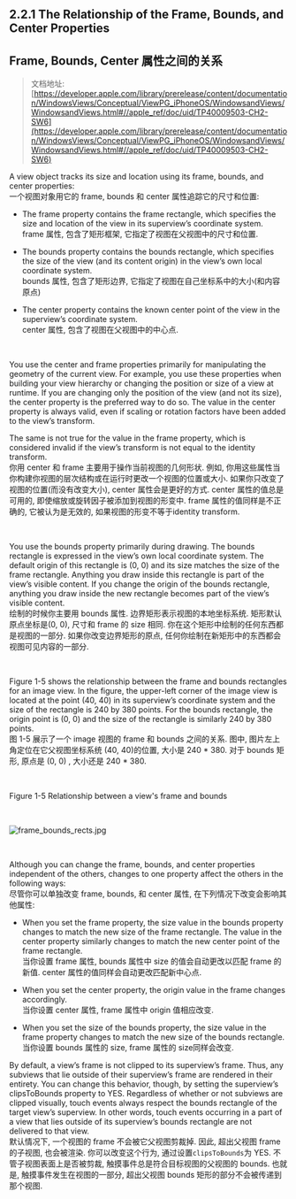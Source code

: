 ## 2.2.1 The Relationship of the Frame, Bounds, and Center Properties


## **Frame, Bounds, Center 属性之间的关系**

>文档地址: [https://developer.apple.com/library/prerelease/content/documentation/WindowsViews/Conceptual/ViewPG_iPhoneOS/WindowsandViews/WindowsandViews.html#//apple_ref/doc/uid/TP40009503-CH2-SW6](https://developer.apple.com/library/prerelease/content/documentation/WindowsViews/Conceptual/ViewPG_iPhoneOS/WindowsandViews/WindowsandViews.html#//apple_ref/doc/uid/TP40009503-CH2-SW6)  

A view object tracks its size and location using its frame, bounds, and center properties:  
一个视图对象用它的 frame, bounds 和 center 属性追踪它的尺寸和位置:  

* The frame property contains the frame rectangle, which specifies the size and location of the view in its superview’s coordinate system.    
frame 属性, 包含了矩形框架, 它指定了视图在父视图中的尺寸和位置.  

* The bounds property contains the bounds rectangle, which specifies the size of the view (and its content origin) in the view’s own local coordinate system.   
bounds 属性, 包含了矩形边界, 它指定了视图在自己坐标系中的大小(和内容原点)

* The center property contains the known center point of the view in the superview’s coordinate system.   
center 属性, 包含了视图在父视图中的中心点.

</br>

You use the center and frame properties primarily for manipulating the geometry of the current view. For example, you use these properties when building your view hierarchy or changing the position or size of a view at runtime. If you are changing only the position of the view (and not its size), the center property is the preferred way to do so. The value in the center property is always valid, even if scaling or rotation factors have been added to the view’s transform. 

The same is not true for the value in the frame property, which is considered invalid if the view’s transform is not equal to the identity transform.  
你用 center 和 frame 主要用于操作当前视图的几何形状. 例如, 你用这些属性当你构建你视图的层次结构或在运行时更改一个视图的位置或大小. 如果你只改变了视图的位置(而没有改变大小), center 属性会是更好的方式. center 属性的值总是可用的, 即使缩放或旋转因子被添加到视图的形变中. frame 属性的值同样是不正确的, 它被认为是无效的, 如果视图的形变不等于identity transform.

</br>

You use the bounds property primarily during drawing. The bounds rectangle is expressed in the view’s own local coordinate system. The default origin of this rectangle is (0, 0) and its size matches the size of the frame rectangle. Anything you draw inside this rectangle is part of the view’s visible content. If you change the origin of the bounds rectangle, anything you draw inside the new rectangle becomes part of the view’s visible content.  
绘制的时候你主要用 bounds 属性. 边界矩形表示视图的本地坐标系统. 矩形默认原点坐标是(0, 0), 尺寸和 frame 的 size 相同. 你在这个矩形中绘制的任何东西都是视图的一部分. 如果你改变边界矩形的原点, 任何你绘制在新矩形中的东西都会视图可见内容的一部分. 

</br>

Figure 1-5 shows the relationship between the frame and bounds rectangles for an image view. In the figure, the upper-left corner of the image view is located at the point (40, 40) in its superview’s coordinate system and the size of the rectangle is 240 by 380 points. For the bounds rectangle, the origin point is (0, 0) and the size of the rectangle is similarly 240 by 380 points.  
图 1-5 展示了一个 image 视图的 frame 和 bounds 之间的关系. 图中, 图片左上角定位在它父视图坐标系统 (40, 40)的位置, 大小是 240 * 380. 对于 bounds 矩形, 原点是 (0, 0)
, 大小还是 240 * 380.  

</br>

Figure 1-5  Relationship between a view's frame and bounds  

</br>

![frame_bounds_rects.jpg](https://developer.apple.com/library/prerelease/content/documentation/WindowsViews/Conceptual/ViewPG_iPhoneOS/Art/frame_bounds_rects.jpg)

</br>

Although you can change the frame, bounds, and center properties independent of the others, changes to one property affect the others in the following ways:  
尽管你可以单独改变 frame, bounds, 和 center 属性, 在下列情况下改变会影响其他属性:

* When you set the frame property, the size value in the bounds property changes to match the new size of the frame rectangle. The value in the center property similarly changes to match the new center point of the frame rectangle.  
当你设置 frame 属性, bounds 属性中 size 的值会自动更改以匹配 frame 的新值. center 属性的值同样会自动更改匹配新中心点. 

* When you set the center property, the origin value in the frame changes accordingly.  
当你设置 center 属性, frame 属性中 origin 值相应改变.

* When you set the size of the bounds property, the size value in the frame property changes to match the new size of the bounds rectangle.  
当你设置 bounds 属性的 size, frame 属性的 size同样会改变.

By default, a view’s frame is not clipped to its superview’s frame. Thus, any subviews that lie outside of their superview’s frame are rendered in their entirety. You can change this behavior, though, by setting the superview’s clipsToBounds property to YES. Regardless of whether or not subviews are clipped visually, touch events always respect the bounds rectangle of the target view’s superview. 
In other words, touch events occurring in a part of a view that lies outside of its superview’s bounds rectangle are not delivered to that view.  
默认情况下, 一个视图的 frame 不会被它父视图剪裁掉. 因此, 超出父视图 frame 的子视图, 也会被渲染. 你可以改变这个行为, 通过设置`clipsToBounds`为 YES. 不管子视图表面上是否被剪裁, 触摸事件总是符合目标视图的父视图的 bounds. 也就是, 触摸事件发生在视图的一部分, 超出父视图 bounds 矩形的部分不会被传递到那个视图. 

